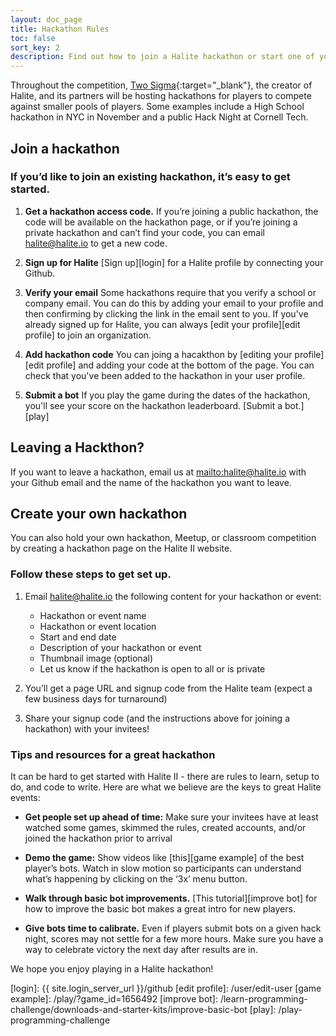 ```yaml
---
layout: doc_page
title: Hackathon Rules
toc: false
sort_key: 2
description: Find out how to join a Halite hackathon or start one of your own, through these detailed instructions
---
```

Throughout the competition, [Two Sigma](https://www.twosigma.com){:target="_blank"}, the creator of Halite, and its partners will be hosting hackathons for players to compete against smaller pools of players. Some examples include a High School hackathon in NYC in November and a public Hack Night at Cornell Tech.

## Join a hackathon

### If you’d like to join an existing hackathon, it’s easy to get started.

1. **Get a hackathon access code.** If you’re joining a public hackathon, the code will be available on the hackathon page, or if you’re joining a private hackathon and can’t find your code, you can email <halite@halite.io> to get a new code. 

2. **Sign up for Halite** [Sign up][login] for a Halite profile by connecting your Github. 

3. **Verify your email** Some hackathons require that you verify a school or company email. You can do this by adding your email to your profile and then confirming by clicking the link in the email sent to you. If you've already signed up for Halite, you can always [edit your profile][edit profile] to join an organization.

4. **Add hackathon code** You can joing a hacakthon by [editing your profile][edit profile] and adding your code at the bottom of the page. You can check that you've been added to the hackathon in your user profile.

5. **Submit a bot** If you play the game during the dates of the hackathon, you'll see your score on the hackathon leaderboard. [Submit a bot.][play]

## Leaving a Hackthon?

If you want to leave a hackathon, email us at <mailto:halite@halite.io> with your Github email and the name of the hackathon you want to leave. 

## Create your own hackathon

You can also hold your own hackathon, Meetup, or classroom competition by creating a hackathon page on the Halite II website. 

### Follow these steps to get set up.

1. Email <halite@halite.io> the following content for your hackathon or event:

    - Hackathon or event name
    - Hackathon or event location
    - Start and end date
    - Description of your hackathon or event
    - Thumbnail image (optional)
    - Let us know if the hackathon is open to all or is private

2. You’ll get a page URL and signup code from the Halite team (expect a few business days for turnaround)

3. Share your signup code (and the instructions above for joining a hackathon) with your invitees!

### Tips and resources for a great hackathon

It can be hard to get started with Halite II - there are rules to learn, setup to do, and code to write. Here are what we believe are the keys to great Halite events:

- **Get people set up ahead of time:** Make sure your invitees have at least watched some games, skimmed the rules, created accounts, and/or joined the hackathon prior to arrival

- **Demo the game:** Show videos like [this][game example] of the best player’s bots. Watch in slow motion so participants can understand what’s happening by clicking on the ‘3x’ menu button.

- **Walk through basic bot improvements.** [This tutorial][improve bot] for how to improve the basic bot makes a great intro for new players.

- **Give bots time to calibrate.** Even if players submit bots on a given hack night, scores may not settle for a few more hours. Make sure you have a way to celebrate victory the next day after results are in.

We hope you enjoy playing in a Halite hackathon!

[login]: {{ site.login_server_url }}/github
[edit profile]: /user/edit-user
[game example]: /play/?game_id=1656492
[improve bot]: /learn-programming-challenge/downloads-and-starter-kits/improve-basic-bot
[play]: /play-programming-challenge